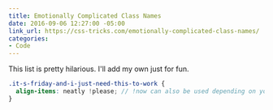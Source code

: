 ```yaml
---
title: Emotionally Complicated Class Names
date: 2016-09-06 12:27:00 -05:00
link_url: https://css-tricks.com/emotionally-complicated-class-names/
categories:
- Code
---
```


This list is pretty hilarious. I'll add my own just for fun.

```scss
.it-s-friday-and-i-just-need-this-to-work {
  align-items: neatly !please; // !now can also be used depending on your level of desperation
}
```
